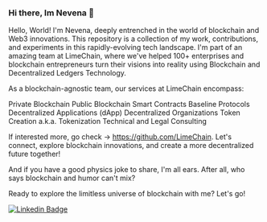 ### Hi there, Im Nevena 👋

Hello, World! I'm Nevena, deeply entrenched in the world of blockchain and Web3 innovations. This repository is a collection of my work, contributions, and experiments in this rapidly-evolving tech landscape. I'm part of an amazing team at LimeChain, where we've helped 100+ enterprises and blockchain entrepreneurs turn their visions into reality using Blockchain and Decentralized Ledgers Technology.

As a blockchain-agnostic team, our services at LimeChain encompass:

Private Blockchain
Public Blockchain
Smart Contracts
Baseline Protocols
Decentralized Applications (dApp)
Decentralized Organizations
Token Creation a.k.a. Tokenization
Technical and Legal Consulting

If interested more, go check -> https://github.com/LimeChain. Let's connect, explore blockchain innovations, and create a more decentralized future together!

And if you have a good physics joke to share, I'm all ears. After all, who says blockchain and humor can't mix?

Ready to explore the limitless universe of blockchain with me? Let's go!

[![Linkedin Badge](https://img.shields.io/badge/-Nevena%20%20Zafirkova-blue?style=flat-square&logo=Linkedin&logoColor=white&link=https://www.linkedin.com/in/nevena-zafirkova/)](https://www.linkedin.com/in/nevena-zafirkova/)





